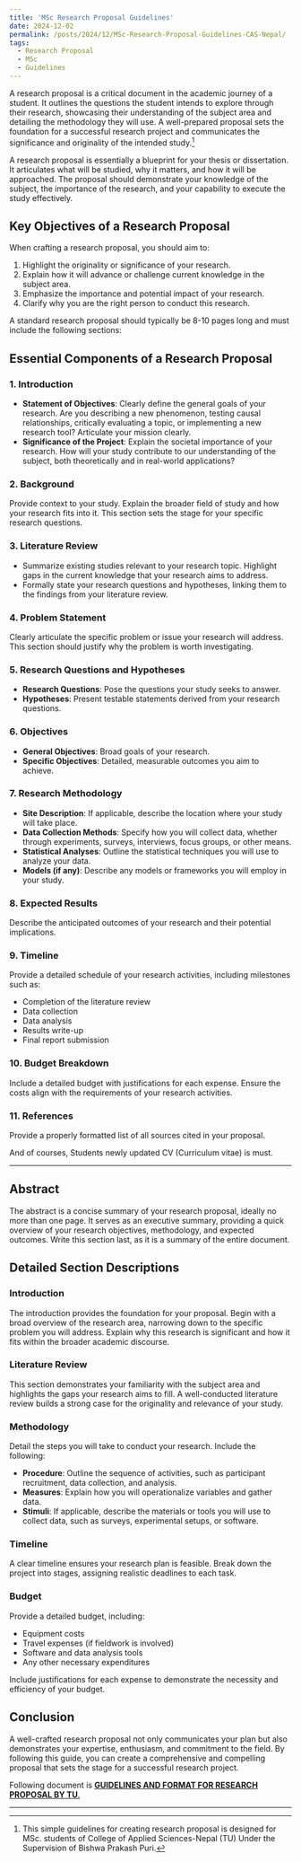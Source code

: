 ```yaml
---
title: 'MSc Research Proposal Guidelines'
date: 2024-12-02
permalink: /posts/2024/12/MSc-Research-Proposal-Guidelines-CAS-Nepal/
tags:
  - Research Proposal
  - MSc
  - Guidelines
---
```


A research proposal is a critical document in the academic journey of a student. It outlines the questions the student intends to explore through their research, showcasing their understanding of the subject area and detailing the methodology they will use. A well-prepared proposal sets the foundation for a successful research project and communicates the significance and originality of the intended study.[^1]

A research proposal is essentially a blueprint for your thesis or dissertation. It articulates what will be studied, why it matters, and how it will be approached. The proposal should demonstrate your knowledge of the subject, the importance of the research, and your capability to execute the study effectively.

## Key Objectives of a Research Proposal

When crafting a research proposal, you should aim to:

1. Highlight the originality or significance of your research.
2. Explain how it will advance or challenge current knowledge in the subject area.
3. Emphasize the importance and potential impact of your research.
4. Clarify why you are the right person to conduct this research.

A standard research proposal should typically be 8-10 pages long and must include the following sections:

## Essential Components of a Research Proposal

### 1. Introduction

- **Statement of Objectives**: Clearly define the general goals of your research. Are you describing a new phenomenon, testing causal relationships, critically evaluating a topic, or implementing a new research tool? Articulate your mission clearly.
- **Significance of the Project**: Explain the societal importance of your research. How will your study contribute to our understanding of the subject, both theoretically and in real-world applications?

### 2. Background

Provide context to your study. Explain the broader field of study and how your research fits into it. This section sets the stage for your specific research questions.

### 3. Literature Review

- Summarize existing studies relevant to your research topic. Highlight gaps in the current knowledge that your research aims to address.
- Formally state your research questions and hypotheses, linking them to the findings from your literature review.

### 4. Problem Statement

Clearly articulate the specific problem or issue your research will address. This section should justify why the problem is worth investigating.

### 5. Research Questions and Hypotheses

- **Research Questions**: Pose the questions your study seeks to answer.
- **Hypotheses**: Present testable statements derived from your research questions.

### 6. Objectives

- **General Objectives**: Broad goals of your research.
- **Specific Objectives**: Detailed, measurable outcomes you aim to achieve.

### 7. Research Methodology

- **Site Description**: If applicable, describe the location where your study will take place.
- **Data Collection Methods**: Specify how you will collect data, whether through experiments, surveys, interviews, focus groups, or other means.
- **Statistical Analyses**: Outline the statistical techniques you will use to analyze your data.
- **Models (if any)**: Describe any models or frameworks you will employ in your study.

### 8. Expected Results

Describe the anticipated outcomes of your research and their potential implications.

### 9. Timeline

Provide a detailed schedule of your research activities, including milestones such as:

- Completion of the literature review
- Data collection
- Data analysis
- Results write-up
- Final report submission

### 10. Budget Breakdown

Include a detailed budget with justifications for each expense. Ensure the costs align with the requirements of your research activities.

### 11. References

Provide a properly formatted list of all sources cited in your proposal.

And of courses, Students newly updated CV (Curriculum vitae) is must.

---

## Abstract

The abstract is a concise summary of your research proposal, ideally no more than one page. It serves as an executive summary, providing a quick overview of your research objectives, methodology, and expected outcomes. Write this section last, as it is a summary of the entire document.

## Detailed Section Descriptions

### Introduction

The introduction provides the foundation for your proposal. Begin with a broad overview of the research area, narrowing down to the specific problem you will address. Explain why this research is significant and how it fits within the broader academic discourse.

### Literature Review

This section demonstrates your familiarity with the subject area and highlights the gaps your research aims to fill. A well-conducted literature review builds a strong case for the originality and relevance of your study.

### Methodology

Detail the steps you will take to conduct your research. Include the following:

- **Procedure**: Outline the sequence of activities, such as participant recruitment, data collection, and analysis.
- **Measures**: Explain how you will operationalize variables and gather data.
- **Stimuli**: If applicable, describe the materials or tools you will use to collect data, such as surveys, experimental setups, or software.

### Timeline

A clear timeline ensures your research plan is feasible. Break down the project into stages, assigning realistic deadlines to each task.

### Budget

Provide a detailed budget, including:

- Equipment costs
- Travel expenses (if fieldwork is involved)
- Software and data analysis tools
- Any other necessary expenditures

Include justifications for each expense to demonstrate the necessity and efficiency of your budget.

## Conclusion

A well-crafted research proposal not only communicates your plan but also demonstrates your expertise, enthusiasm, and commitment to the field. By following this guide, you can create a comprehensive and compelling proposal that sets the stage for a successful research project.

Following document is [**GUIDELINES AND FORMAT FOR RESEARCH PROPOSAL BY TU**.](https://docs.google.com/viewer?url=https://workbishwa.github.io/imBishwa/files/TU_Research_Proposal_Guideline.pdf)

---
[^1]: This simple guidelines for creating research proposal is designed for MSc. students of College of Applied Sciences-Nepal (TU) Under the Supervision of Bishwa Prakash Puri.
